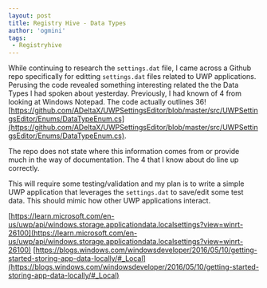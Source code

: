 ```yaml
---
layout: post
title: Registry Hive - Data Types
author: 'ogmini'
tags:
 - Registryhive
---
```


While continuing to research the `settings.dat` file, I came across a Github repo specifically for editting `settings.dat` files related to UWP applications. Perusing the code revealed something interesting related the the Data Types I had spoken about yesterday. Previously, I had known of 4 from looking at Windows Notepad. The code actually outlines 36! [https://github.com/ADeltaX/UWPSettingsEditor/blob/master/src/UWPSettingsEditor/Enums/DataTypeEnum.cs](https://github.com/ADeltaX/UWPSettingsEditor/blob/master/src/UWPSettingsEditor/Enums/DataTypeEnum.cs).

The repo does not state where this information comes from or provide much in the way of documentation. The 4 that I know about do line up correctly.

This will require some testing/validation and my plan is to write a simple UWP application that leverages the `settings.dat` to save/edit some test data. This should mimic how other UWP applications interact.

[https://learn.microsoft.com/en-us/uwp/api/windows.storage.applicationdata.localsettings?view=winrt-26100](https://learn.microsoft.com/en-us/uwp/api/windows.storage.applicationdata.localsettings?view=winrt-26100)
[https://blogs.windows.com/windowsdeveloper/2016/05/10/getting-started-storing-app-data-locally/#_Local](https://blogs.windows.com/windowsdeveloper/2016/05/10/getting-started-storing-app-data-locally/#_Local)

